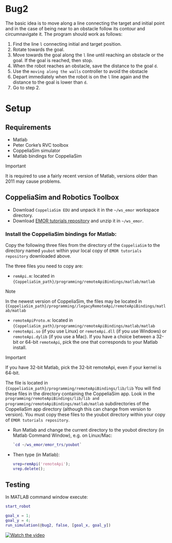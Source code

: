 # Bug2

The basic idea is to move along a line connecting the target and initial point and in the case of being near to an obstacle follow its contour and circumnavigate it. 
The program should work as follows:

1. Find the line `l` connecting initial and target position.
2. Rotate towards the goal.
3. Move towards the goal along the `l` line until reaching an obstacle or the goal. If the goal is reached, then stop.
4. When the robot reaches an obstacle, save the distance to the goal `d`.
5. Use the `moving along the walls` controller to avoid the obstacle 
6. Depart immediately when the robot is on the `l` line again and the distance to the goal is lower than `d`.
7. Go to step 2.

# Setup
## Requirements
- Matlab  
- Peter Corke’s RVC toolbox 
- CoppeliaSim simulator
- Matlab bindings for CoppeliaSim
  
>[!IMPORTANT]
> It is required to use a fairly recent version of Matlab, versions older than 2011 may cause problems.

## CoppeliaSim and Robotics Toolbox
- Download `CoppeliaSim EDU` and unpack it in the `~/ws_emor` workspace directory.  
- Download [EMOR tutorials repository](https://github.com/RCPRG-ros-pkg/emor_trs/archive/master.zip) and unzip it in  `~/ws_emor`.

### Install the CoppeliaSim bindings for Matlab:  
Copy the following three files from the directory of the `CoppeliaSim` to the directory named `youbot` within your local copy of `EMOR tutorials repository` downloaded above. 

The three files you need to copy are:
- `remApi.m`: located in `{CoppeliaSim_path}/programming/remoteApiBindings/matlab/matlab`

> [!NOTE]
> In the newest version of CoppeliaSim, the files may be located in `{CoppeliaSim_path}/programming//legacyRemoteApi/remoteApiBindings/matlab/matlab`

- `remoteApiProto.m`: located in `{CoppeliaSim_path}/programming/remoteApiBindings/matlab/matlab`  
- `remoteApi.so` (if you use Linux) or `remoteApi.dll` (if you use Windows) or `remoteApi.dylib` (if you use a Mac). If you have a choice between a 32-bit or 64-bit `remoteApi`, pick the one that corresponds to your Matlab install. 

> [!IMPORTANT]
> If you have 32-bit Matlab, pick the 32-bit remoteApi, even if your kernel is 64-bit. 

  The file is located in `{CoppeliaSim_path}/programming/remoteApiBindings/lib/lib` You will find these files in the directory containing the CoppeliaSim app. Look in the `programming/remoteApiBindings/lib/lib and programming/remoteApiBindings/matlab/matlab` subdirectories of the CoppeliaSim app directory (although this can change from version to version). You must copy these files to the youbot directory within your copy of `EMOR tutorials repository`.
- Run Matlab and change the current directory to the youbot directory (in Matlab Command Window), e.g. on Linux/Mac:

  ```matlab
  `cd ~/ws_emor/emor_trs/youbot`
  ```
    
- Then type (in Matlab):  
  ```matlab
  vrep=remApi('remoteApi');   
  vrep.delete();
  ```  

## Testing
In MATLAB command window execute:
```matlab
start_robot
```

```matlab
goal_x = 1;
goal_y = 4;
run_simulation(@bug2, false, [goal_x, goal_y])
```

[![Watch the video](https://img.youtube.com/vi/IP27EjzqkGc/0.jpg)](https://youtu.be/IP27EjzqkGc)


